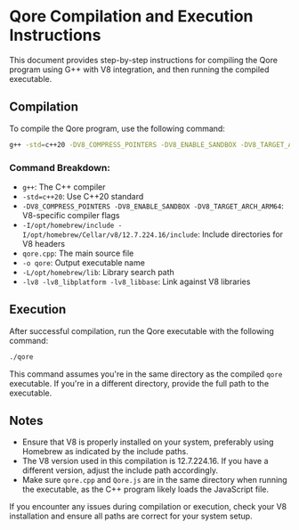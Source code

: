 # Qore Compilation and Execution Instructions

This document provides step-by-step instructions for compiling the Qore program using G++ with V8 integration, and then running the compiled executable.

## Compilation

To compile the Qore program, use the following command:

```bash
g++ -std=c++20 -DV8_COMPRESS_POINTERS -DV8_ENABLE_SANDBOX -DV8_TARGET_ARCH_ARM64 -I/opt/homebrew/include -I/opt/homebrew/Cellar/v8/12.7.224.16/include qore.cpp -o qore -L/opt/homebrew/lib -lv8 -lv8_libplatform -lv8_libbase
```

### Command Breakdown:

- `g++`: The C++ compiler
- `-std=c++20`: Use C++20 standard
- `-DV8_COMPRESS_POINTERS -DV8_ENABLE_SANDBOX -DV8_TARGET_ARCH_ARM64`: V8-specific compiler flags
- `-I/opt/homebrew/include -I/opt/homebrew/Cellar/v8/12.7.224.16/include`: Include directories for V8 headers
- `qore.cpp`: The main source file
- `-o qore`: Output executable name
- `-L/opt/homebrew/lib`: Library search path
- `-lv8 -lv8_libplatform -lv8_libbase`: Link against V8 libraries

## Execution

After successful compilation, run the Qore executable with the following command:

```bash
./qore
```

This command assumes you're in the same directory as the compiled `qore` executable. If you're in a different directory, provide the full path to the executable.

## Notes

- Ensure that V8 is properly installed on your system, preferably using Homebrew as indicated by the include paths.
- The V8 version used in this compilation is 12.7.224.16. If you have a different version, adjust the include path accordingly.
- Make sure `qore.cpp` and `Qore.js` are in the same directory when running the executable, as the C++ program likely loads the JavaScript file.

If you encounter any issues during compilation or execution, check your V8 installation and ensure all paths are correct for your system setup.
